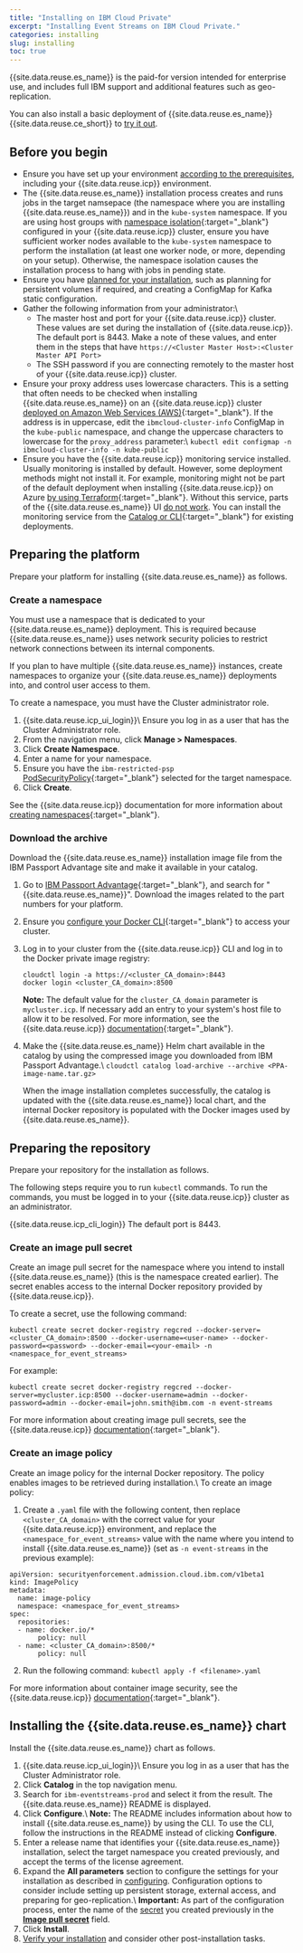 ```yaml
---
title: "Installing on IBM Cloud Private"
excerpt: "Installing Event Streams on IBM Cloud Private."
categories: installing
slug: installing
toc: true
---
```


{{site.data.reuse.es_name}} is the paid-for version intended for enterprise use, and includes full IBM support and additional features such as geo-replication.

You can also install a basic deployment of {{site.data.reuse.es_name}} {{site.data.reuse.ce_short}} to [try it out](../trying-out).

## Before you begin

- Ensure you have set up your environment [according to the prerequisites](../prerequisites), including your {{site.data.reuse.icp}} environment.
- The {{site.data.reuse.es_name}} installation process creates and runs jobs in the target namsepace (the namespace where you are installing {{site.data.reuse.es_name}}) and in the `kube-system` namespace. If you are using host groups with [namespace isolation](https://www.ibm.com/support/knowledgecenter/SSBS6K_3.2.0/manage_network/isolate_env.html){:target="_blank"} configured in your {{site.data.reuse.icp}} cluster, ensure you have sufficient worker nodes available to the `kube-system` namespace to perform the installation (at least one worker node, or more, depending on your setup). Otherwise,  the namespace isolation causes the installation process to hang with jobs in pending state.
- Ensure you have [planned for your installation](../planning), such as planning for persistent volumes if required, and creating a ConfigMap for Kafka static configuration.
- Gather the following information from your administrator:\\
   - The master host and port for your {{site.data.reuse.icp}} cluster. These values are set during the installation of {{site.data.reuse.icp}}. The default port is 8443.
      Make a note of these values, and enter them in the steps that have `https://<Cluster Master Host>:<Cluster Master API Port>`
   - The SSH password if you are connecting remotely to the master host of your {{site.data.reuse.icp}} cluster.
- Ensure your proxy address uses lowercase characters. This is a setting that often needs to be checked when installing {{site.data.reuse.es_name}} on an {{site.data.reuse.icp}} cluster [deployed on Amazon Web Services (AWS)](https://www.ibm.com/support/knowledgecenter/SSBS6K_3.2.0/supported_environments/aws/overview.html){:target="_blank"}. If the address is in uppercase, edit the `ibmcloud-cluster-info` ConfigMap in the `kube-public` namespace, and change the uppercase characters to lowercase for the `proxy_address` parameter:\\
   `kubectl edit configmap -n ibmcloud-cluster-info -n kube-public`
- Ensure you have the {{site.data.reuse.icp}} monitoring service installed. Usually monitoring is installed by default. However, some deployment methods might not install it. For example, monitoring might not be part of the default deployment when installing {{site.data.reuse.icp}} on Azure [by using Terraform](https://www.ibm.com/support/knowledgecenter/SSBS6K_3.2.0/supported_environments/azure_overview.html){:target="_blank"}. Without this service, parts of the {{site.data.reuse.es_name}} UI [do not work](../../troubleshooting/problem-with-piping/). You can install the monitoring service from the [Catalog or CLI](https://www.ibm.com/support/knowledgecenter/SSBS6K_3.2.0/manage_metrics/monitoring_service.html#install_monitsrv){:target="_blank"} for existing  deployments.


## Preparing the platform

Prepare your platform for installing {{site.data.reuse.es_name}} as follows.

### Create a namespace

You must use a namespace that is dedicated to your {{site.data.reuse.es_name}} deployment. This is required because {{site.data.reuse.es_name}} uses network security policies to restrict network connections between its internal components.

If you plan to have multiple {{site.data.reuse.es_name}} instances, create namespaces to organize your {{site.data.reuse.es_name}} deployments into, and control user access to them.

To create a namespace, you must have the Cluster administrator role.

1. {{site.data.reuse.icp_ui_login}}\\
   Ensure you log in as a user that has the Cluster Administrator role.
2. From the navigation menu, click **Manage > Namespaces**.
3. Click **Create Namespace**.
3. Enter a name for your namespace.
4. Ensure you have the `ibm-restricted-psp` [PodSecurityPolicy](https://ibm.biz/cpkspec-psp){:target="_blank"} selected for the target namespace.
5. Click **Create**.

See the {{site.data.reuse.icp}} documentation for more information about [creating namespaces](https://www.ibm.com/support/knowledgecenter/SSBS6K_3.2.0/user_management/create_project.html){:target="_blank"}.

### Download the archive

Download the {{site.data.reuse.es_name}} installation image file from the IBM Passport Advantage site and make it available in your catalog.

1. Go to [IBM Passport Advantage](https://www.ibm.com/software/passportadvantage/pao_customer.html){:target="_blank"}, and search for "{{site.data.reuse.es_name}}". Download the images related to the part numbers for your platform.
2. Ensure you [configure your Docker CLI](https://www.ibm.com/support/knowledgecenter/SSBS6K_3.2.0/manage_images/configuring_docker_cli.html){:target="_blank"} to access your cluster.
3. Log in to your cluster from the {{site.data.reuse.icp}} CLI and log in to the Docker private image registry:
   ```
   cloudctl login -a https://<cluster_CA_domain>:8443
   docker login <cluster_CA_domain>:8500
   ```
   **Note:** The default value for the `cluster_CA_domain` parameter is `mycluster.icp`. If necessary add an entry to your system's host file to allow it to be resolved. For more information, see the {{site.data.reuse.icp}} [documentation](https://www.ibm.com/support/knowledgecenter/SSBS6K_3.2.0/installing/install_entitled_workloads.html){:target="_blank"}.
4. Make the {{site.data.reuse.es_name}} Helm chart available in the catalog by using the compressed image you downloaded from IBM Passport Advantage.\\
   `cloudctl catalog load-archive --archive <PPA-image-name.tar.gz>`

   When the image installation completes successfully, the catalog is updated with the {{site.data.reuse.es_name}} local chart, and the internal Docker repository is populated with the Docker images used by {{site.data.reuse.es_name}}.

## Preparing the repository

Prepare your repository for the installation as follows.

The following steps require you to run `kubectl` commands. To run the commands, you must be logged in to your {{site.data.reuse.icp}} cluster as an administrator.

{{site.data.reuse.icp_cli_login}} The default port is 8443.

### Create an image pull secret

Create an image pull secret for the namespace where you intend to install {{site.data.reuse.es_name}} (this is the namespace created earlier). The secret enables access to the internal Docker repository provided by {{site.data.reuse.icp}}.

To create a secret, use the following command:

`kubectl create secret docker-registry regcred --docker-server=<cluster_CA_domain>:8500 --docker-username=<user-name> --docker-password=<password> --docker-email=<your-email> -n <namespace_for_event_streams>`

For example:

`kubectl create secret docker-registry regcred --docker-server=mycluster.icp:8500 --docker-username=admin --docker-password=admin --docker-email=john.smith@ibm.com -n event-streams`

For more information about creating image pull secrets, see the {{site.data.reuse.icp}} [documentation](https://www.ibm.com/support/knowledgecenter/SSBS6K_3.2.0/manage_images/imagepullsecret.html){:target="_blank"}.

### Create an image policy

Create an image policy for the internal Docker repository. The policy enables images to be retrieved during installation.\\
To create an image policy:

1. Create a `.yaml` file with the following content, then replace `<cluster_CA_domain>` with the correct value for your {{site.data.reuse.icp}} environment, and replace the `<namespace_for_event_streams>` value with the name where you intend to install {{site.data.reuse.es_name}} (set as `-n event-streams` in the previous example):
```
apiVersion: securityenforcement.admission.cloud.ibm.com/v1beta1
kind: ImagePolicy
metadata:
  name: image-policy
  namespace: <namespace_for_event_streams>
spec:
  repositories:
  - name: docker.io/*
       policy: null
  - name: <cluster_CA_domain>:8500/*
       policy: null
```
2. Run the following command: `kubectl apply -f <filename>.yaml`

For more information about container image security, see the {{site.data.reuse.icp}} [documentation](https://www.ibm.com/support/knowledgecenter/SSBS6K_3.2.0/manage_images/image_security.html){:target="_blank"}.

## Installing the {{site.data.reuse.es_name}} chart

Install the {{site.data.reuse.es_name}} chart as follows.

1. {{site.data.reuse.icp_ui_login}}\\
   Ensure you log in as a user that has the Cluster Administrator role.
2. Click **Catalog** in the top navigation menu.
2. Search for `ibm-eventstreams-prod` and select it from the result. The {{site.data.reuse.es_name}} README is displayed.
3. Click **Configure**.\\
   **Note:** The README includes information about how to install {{site.data.reuse.es_name}} by using the CLI. To use the CLI, follow the instructions in the README instead of clicking **Configure**.
4. Enter a release name that identifies your {{site.data.reuse.es_name}} installation, select the target namespace you created previously, and accept the terms of the license agreement.
5. Expand the **All parameters** section to configure the settings for your installation as described in [configuring](../configuring). Configuration options to consider include setting up persistent storage, external access, and preparing for geo-replication.\\
   **Important:** As part of the configuration process, enter the name of the [secret](#preparing-the-repository) you created previously in the [**Image pull secret**](../configuring/#global-install-settings) field.
6. Click **Install**.
7. [Verify your installation](../post-installation/#verifying-your-installation) and consider other post-installation tasks.
